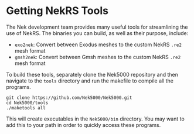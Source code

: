 # Getting NekRS Tools

The Nek development team provides many useful tools for streamlining
the use of NekRS. The binaries you can build, as well as their purpose, include:

- `exo2nek`: Convert between Exodus meshes to the custom NekRS `.re2` mesh format
- `gmsh2nek`: Convert between Gmsh meshes to the custom NekRS `.re2` mesh format

To build these tools, separately clone the Nek5000 repository and then
navigate to the `tools` directory and run the makefile to compile all the programs.

```
git clone https://github.com/Nek5000/Nek5000.git
cd Nek5000/tools
./maketools all
```

This will create executables in the `Nek5000/bin` directory. You may want to add
this to your path in order to quickly access these programs.

